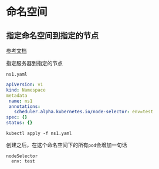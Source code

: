 # 命名空间



## 指定命名空间到指定的节点

[参考文档](https://stackoverflow.com/questions/52487333/how-to-assign-a-namespace-to-certain-nodes)

指定服务器到指定的节点

`ns1.yaml`
```yaml
apiVersion: v1
kind: Namespace
metadata
 name: ns1
 annotations:
   scheduler.alpha.kubernetes.io/node-selector: env=test
spec: {}
status: {}
```

```shell
kubectl apply -f ns1.yaml
```

创建之后，在这个命名空间下的所有`pod`会增加一句话

```
nodeSelector
  env: test
```

